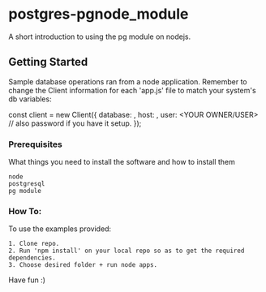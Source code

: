 # postgres-pgnode_module

A short introduction to using the pg module on nodejs.

## Getting Started

Sample database operations ran from a node application.
Remember to change the Client information for each 'app.js' file to match your system's db variables:

const client = new Client({
    database: <YOUR DATABASE>,
    host: <YOUR HOST>,
    user: <YOUR OWNER/USER> 
    // also password if you have it setup.
});

### Prerequisites

What things you need to install the software and how to install them

```
node
postgresql
pg module
```

### How To:

To use the examples provided:

```
1. Clone repo.
2. Run 'npm install' on your local repo so as to get the required dependencies.
3. Choose desired folder + run node apps.
```

Have fun :)